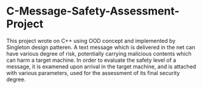# C-Message-Safety-Assessment-Project
This project wrote on C++ using OOD concept and implemented by Singleton design patteren. 
A text message which is delivered in the net can have various degree of risk,
potentially carrying malicious contents which can harm a target machine.
In order to evaluate the safety level of a message, it is examened 
upon arrival in the target machine, and is attached with various parameters, 
used for the assessment of its final security degree.

